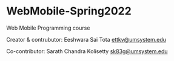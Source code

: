 # WebMobile-Spring2022

Web Mobile Programming course

Creator & contrubutor:
Eeshwara Sai Tota
ettkv@umsystem.edu

Co-contributor:
Sarath Chandra Kolisetty
sk83g@umsystem.edu
